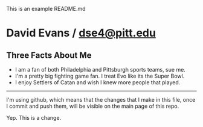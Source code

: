 This is an example README.md

David Evans / dse4@pitt.edu
==================

Three Facts About Me
---

*   I am a fan of both Philadelphia and Pittsburgh sports teams, sue me.
*   I'm a pretty big fighting game fan. I treat Evo like its the Super Bowl.
*   I enjoy Settlers of Catan and wish I knew more people that played.

---

I'm using github, which means that the changes that I make in this file, once I commit and push them, will be visible on the main page of this repo. 

Yep. This is a change.
